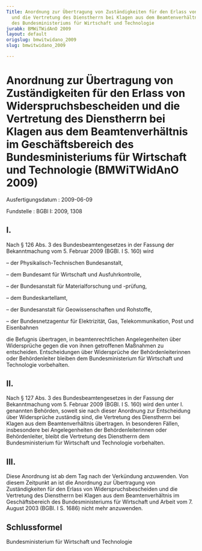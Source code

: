 ```yaml
---
Title: Anordnung zur Übertragung von Zuständigkeiten für den Erlass von Widerspruchsbescheiden
  und die Vertretung des Dienstherrn bei Klagen aus dem Beamtenverhältnis im Geschäftsbereich
  des Bundesministeriums für Wirtschaft und Technologie
jurabk: BMWiTWidAnO 2009
layout: default
origslug: bmwitwidano_2009
slug: bmwitwidano_2009

---
```


# Anordnung zur Übertragung von Zuständigkeiten für den Erlass von Widerspruchsbescheiden und die Vertretung des Dienstherrn bei Klagen aus dem Beamtenverhältnis im Geschäftsbereich des Bundesministeriums für Wirtschaft und Technologie (BMWiTWidAnO 2009)

Ausfertigungsdatum
:   2009-06-09

Fundstelle
:   BGBl I: 2009, 1308


## I.

Nach § 126 Abs. 3 des Bundesbeamtengesetzes in der Fassung der Bekanntmachung vom 5. Februar 2009 (BGBl. I S. 160) wird

–   der Physikalisch-Technischen Bundesanstalt,


–   dem Bundesamt für Wirtschaft und Ausfuhrkontrolle,


–   der Bundesanstalt für Materialforschung und -prüfung,


–   dem Bundeskartellamt,


–   der Bundesanstalt für Geowissenschaften und Rohstoffe,


–   der Bundesnetzagentur für Elektrizität, Gas, Telekommunikation, Post und Eisenbahnen



die Befugnis übertragen, in beamtenrechtlichen Angelegenheiten über Widersprüche gegen die von ihnen getroffenen Maßnahmen zu entscheiden. Entscheidungen über Widersprüche der Behördenleiterinnen oder Behördenleiter bleiben dem Bundesministerium für Wirtschaft und Technologie vorbehalten.


## II.

Nach § 127 Abs. 3 des Bundesbeamtengesetzes in der Fassung der Bekanntmachung vom 5. Februar 2009 (BGBl. I S. 160) wird den unter I. genannten Behörden, soweit sie nach dieser Anordnung zur Entscheidung über Widersprüche zuständig sind, die Vertretung des Dienstherrn bei Klagen aus dem Beamtenverhältnis übertragen. In besonderen Fällen, insbesondere bei Angelegenheiten der Behördenleiterinnen oder Behördenleiter, bleibt die Vertretung des Dienstherrn dem Bundesministerium für Wirtschaft und Technologie vorbehalten.


## III.

Diese Anordnung ist ab dem Tag nach der Verkündung anzuwenden. Von diesem Zeitpunkt an ist die Anordnung zur Übertragung von Zuständigkeiten für den Erlass von Widerspruchsbescheiden und die Vertretung des Dienstherrn bei Klagen aus dem Beamtenverhältnis im Geschäftsbereich des Bundesministeriums für Wirtschaft und Arbeit vom 7. August 2003 (BGBl. I S. 1686) nicht mehr anzuwenden.


## Schlussformel

Bundesministerium für Wirtschaft und Technologie

